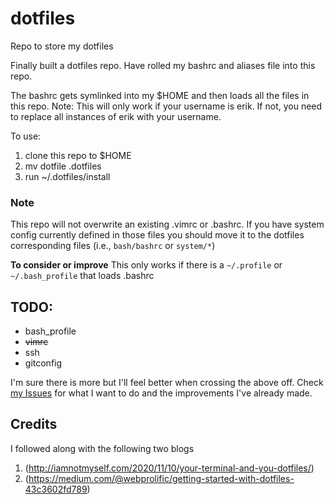 # dotfiles
Repo to store my dotfiles

Finally built a dotfiles repo. Have rolled my bashrc and aliases file into this repo.

The bashrc gets symlinked into my $HOME and then loads all the files in this repo.
Note:
This will only work if your username is erik. If not, you need to replace all instances of erik with your username.

To use:
1. clone this repo to $HOME
2. mv dotfile .dotfiles
3. run ~/.dotfiles/install

### Note

This repo will not overwrite an existing .vimrc or .bashrc. If you have system config currently defined in those files you should move it to the dotfiles corresponding files (i.e., `bash/bashrc` or `system/*`)

**To consider or improve**
This only works if there is a `~/.profile` or `~/.bash_profile` that loads .bashrc

## TODO:
* bash_profile
* ~~vimrc~~
* ssh
* gitconfig

I'm sure there is more but I'll feel better when crossing the above off. Check [my Issues](https://github.com/erikweibust/dotfiles/issues) for what I want to do and the improvements I've already made.

## Credits
I followed along with the following two blogs
1. (http://iamnotmyself.com/2020/11/10/your-terminal-and-you-dotfiles/)
2. (https://medium.com/@webprolific/getting-started-with-dotfiles-43c3602fd789)
